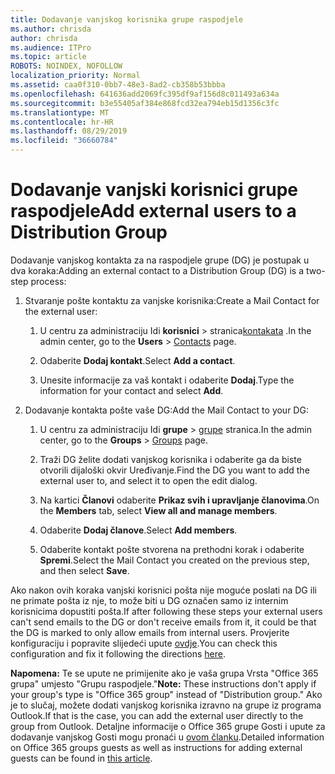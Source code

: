 ```yaml
---
title: Dodavanje vanjskog korisnika grupe raspodjele
ms.author: chrisda
author: chrisda
ms.audience: ITPro
ms.topic: article
ROBOTS: NOINDEX, NOFOLLOW
localization_priority: Normal
ms.assetid: caa0f310-0bb7-48e3-8ad2-cb358b53bbba
ms.openlocfilehash: 641636add2069fc395df9af156d8c011493a634a
ms.sourcegitcommit: b3e55405af384e868fcd32ea794eb15d1356c3fc
ms.translationtype: MT
ms.contentlocale: hr-HR
ms.lasthandoff: 08/29/2019
ms.locfileid: "36660784"
---
```

# <a name="add-external-users-to-a-distribution-group"></a><span data-ttu-id="f8a44-102">Dodavanje vanjski korisnici grupe raspodjele</span><span class="sxs-lookup"><span data-stu-id="f8a44-102">Add external users to a Distribution Group</span></span>

<span data-ttu-id="f8a44-103">Dodavanje vanjskog kontakta za na raspodjele grupe (DG) je postupak u dva koraka:</span><span class="sxs-lookup"><span data-stu-id="f8a44-103">Adding an external contact to a Distribution Group (DG) is a two-step process:</span></span>
  
1. <span data-ttu-id="f8a44-104">Stvaranje pošte kontaktu za vanjske korisnika:</span><span class="sxs-lookup"><span data-stu-id="f8a44-104">Create a Mail Contact for the external user:</span></span>
    
    1. <span data-ttu-id="f8a44-105">U centru za administraciju Idi **korisnici** > stranica[kontakata](https://admin.microsoft.com/adminportal/home#/Contact) .</span><span class="sxs-lookup"><span data-stu-id="f8a44-105">In the admin center, go to the **Users** > [Contacts](https://admin.microsoft.com/adminportal/home#/Contact) page.</span></span> 
    
    2. <span data-ttu-id="f8a44-106">Odaberite **Dodaj kontakt**.</span><span class="sxs-lookup"><span data-stu-id="f8a44-106">Select **Add a contact**.</span></span>
    
    3. <span data-ttu-id="f8a44-107">Unesite informacije za vaš kontakt i odaberite **Dodaj**.</span><span class="sxs-lookup"><span data-stu-id="f8a44-107">Type the information for your contact and select **Add**.</span></span>
    
2. <span data-ttu-id="f8a44-108">Dodavanje kontakta pošte vaše DG:</span><span class="sxs-lookup"><span data-stu-id="f8a44-108">Add the Mail Contact to your DG:</span></span>
    
    1. <span data-ttu-id="f8a44-109">U centru za administraciju Idi **grupe** > [grupe](https://admin.microsoft.com/adminportal/home#/groups) stranica.</span><span class="sxs-lookup"><span data-stu-id="f8a44-109">In the admin center, go to the **Groups** > [Groups](https://admin.microsoft.com/adminportal/home#/groups) page.</span></span> 
    
    2. <span data-ttu-id="f8a44-110">Traži DG želite dodati vanjskog korisnika i odaberite ga da biste otvorili dijaloški okvir Uređivanje.</span><span class="sxs-lookup"><span data-stu-id="f8a44-110">Find the DG you want to add the external user to, and select it to open the edit dialog.</span></span>
    
    3. <span data-ttu-id="f8a44-111">Na kartici **Članovi** odaberite **Prikaz svih i upravljanje članovima**.</span><span class="sxs-lookup"><span data-stu-id="f8a44-111">On the **Members** tab, select **View all and manage members**.</span></span> 
    
    4. <span data-ttu-id="f8a44-112">Odaberite **Dodaj članove**.</span><span class="sxs-lookup"><span data-stu-id="f8a44-112">Select **Add members**.</span></span>
    
    5. <span data-ttu-id="f8a44-113">Odaberite kontakt pošte stvorena na prethodni korak i odaberite **Spremi**.</span><span class="sxs-lookup"><span data-stu-id="f8a44-113">Select the Mail Contact you created on the previous step, and then select **Save**.</span></span>
    
<span data-ttu-id="f8a44-114">Ako nakon ovih koraka vanjski korisnici pošta nije moguće poslati na DG ili ne primate pošta iz nje, to može biti u DG označen samo iz internim korisnicima dopustiti pošta.</span><span class="sxs-lookup"><span data-stu-id="f8a44-114">If after following these steps your external users can't send emails to the DG or don't receive emails from it, it could be that the DG is marked to only allow emails from internal users.</span></span> <span data-ttu-id="f8a44-115">Provjerite konfiguraciju i popravite slijedeći upute [ovdje](https://support.office.com/article/Fix-email-delivery-issues-for-error-code-5-7-133-in-Office-365-991abc19-7756-438f-abcb-39f69b80f284.aspx).</span><span class="sxs-lookup"><span data-stu-id="f8a44-115">You can check this configuration and fix it following the directions [here](https://support.office.com/article/Fix-email-delivery-issues-for-error-code-5-7-133-in-Office-365-991abc19-7756-438f-abcb-39f69b80f284.aspx).</span></span>
  
 <span data-ttu-id="f8a44-116">**Napomena:** Te se upute ne primijenite ako je vaša grupa Vrsta "Office 365 grupa" umjesto "Grupu raspodjele."</span><span class="sxs-lookup"><span data-stu-id="f8a44-116">**Note:** These instructions don't apply if your group's type is "Office 365 group" instead of "Distribution group."</span></span> <span data-ttu-id="f8a44-117">Ako je to slučaj, možete dodati vanjskog korisnika izravno na grupe iz programa Outlook.</span><span class="sxs-lookup"><span data-stu-id="f8a44-117">If that is the case, you can add the external user directly to the group from Outlook.</span></span> <span data-ttu-id="f8a44-118">Detaljne informacije o Office 365 grupe Gosti i upute za dodavanje vanjskog Gosti mogu pronaći u [ovom članku](https://support.office.com/article/Guest-access-in-Office-365-Groups-bfc7a840-868f-4fd6-a390-f347bf51aff6.aspx).</span><span class="sxs-lookup"><span data-stu-id="f8a44-118">Detailed information on Office 365 groups guests as well as instructions for adding external guests can be found in [this article](https://support.office.com/article/Guest-access-in-Office-365-Groups-bfc7a840-868f-4fd6-a390-f347bf51aff6.aspx).</span></span>
  